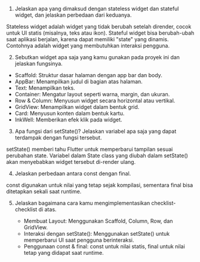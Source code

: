 1. Jelaskan apa yang dimaksud dengan stateless widget dan stateful widget, dan jelaskan perbedaan dari keduanya.

Stateless widget adalah widget yang tidak berubah setelah dirender, cocok untuk UI statis (misalnya, teks atau ikon). Stateful widget bisa berubah-ubah saat aplikasi berjalan, karena dapat memiliki "state" yang dinamis. Contohnya adalah widget yang membutuhkan interaksi pengguna.

2. Sebutkan widget apa saja yang kamu gunakan pada proyek ini dan jelaskan fungsinya.

-  Scaffold: Struktur dasar halaman dengan app bar dan body.
- AppBar: Menampilkan judul di bagian atas halaman.
- Text: Menampilkan teks.
- Container: Mengatur layout seperti warna, margin, dan ukuran.
- Row & Column: Menyusun widget secara horizontal atau vertikal.
- GridView: Menampilkan widget dalam bentuk grid.
- Card: Menyusun konten dalam bentuk kartu.
- InkWell: Memberikan efek klik pada widget.

3. Apa fungsi dari setState()? Jelaskan variabel apa saja yang dapat terdampak dengan fungsi tersebut.

setState() memberi tahu Flutter untuk memperbarui tampilan sesuai perubahan state. Variabel dalam State class yang diubah dalam setState() akan menyebabkan widget tersebut di-render ulang.

4. Jelaskan perbedaan antara const dengan final.

const digunakan untuk nilai yang tetap sejak kompilasi, sementara final bisa ditetapkan sekali saat runtime.

5. Jelaskan bagaimana cara kamu mengimplementasikan checklist-checklist di atas.

    - Membuat Layout: Menggunakan Scaffold, Column, Row, dan GridView.
    - Interaksi dengan setState(): Menggunakan setState() untuk memperbarui UI saat pengguna berinteraksi.
    - Penggunaan const & final: const untuk nilai statis, final untuk nilai tetap yang didapat saat runtime.